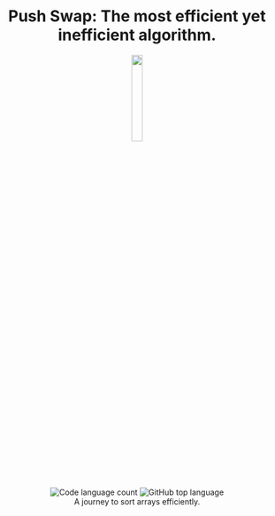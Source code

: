 <h1 align="center">Push Swap: The most efficient yet inefficient algorithm.</h1>
<p align="center" style="margin-bottom: 2px;">
	<img align="center" src="https://github.com/LeeSinLiang/Push-Swap/assets/38833175/1461c864-4565-4f04-a8ff-5dd7be8e444b" width=20% height=20% />
</p>
<p align="center" style="margin-top:0px;">
	<img alt="Code language count" src="https://img.shields.io/github/languages/count/LeeSinLiang/Push-Swap?color=blue&style=flat-square" />
	<img alt="GitHub top language" src="https://img.shields.io/github/languages/top/LeeSinLiang/Push-Swap?color=green&style=flat-square" />
	<br/>
  	A journey to sort arrays efficiently.
</p>
